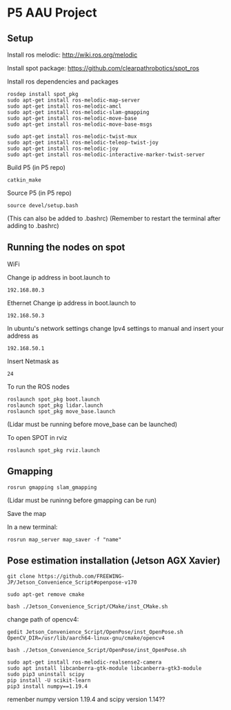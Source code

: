 # P5 AAU Project

## Setup

Install ros melodic: http://wiki.ros.org/melodic

Install spot package: https://github.com/clearpathrobotics/spot_ros

Install ros dependencies and packages

```
rosdep install spot_pkg
sudo apt-get install ros-melodic-map-server
sudo apt-get install ros-melodic-amcl
sudo apt-get install ros-melodic-slam-gmapping
sudo apt-get install ros-melodic-move-base
sudo apt-get install ros-melodic-move-base-msgs

sudo apt-get install ros-melodic-twist-mux
sudo apt-get install ros-melodic-teleop-twist-joy
sudo apt-get install ros-melodic-joy
sudo apt-get install ros-melodic-interactive-marker-twist-server
```

Build P5 (in P5 repo)

```
catkin_make
```
Source P5 (in P5 repo)

```
source devel/setup.bash
```
(This can also be added to .bashrc)
(Remember to restart the terminal after adding to .bashrc)

## Running the nodes on spot

WiFi

Change ip address in boot.launch to 
```
192.168.80.3
```
Ethernet
Change ip address in boot.launch to
```
192.168.50.3
```
In ubuntu's network settings change Ipv4 settings to manual and insert your address as
```
192.168.50.1
```
Insert Netmask as
```
24
```

To run the ROS nodes

```
roslaunch spot_pkg boot.launch
roslaunch spot_pkg lidar.launch
roslaunch spot_pkg move_base.launch
```
(Lidar must be running before move_base can be launched)

To open SPOT in rviz
```
roslaunch spot_pkg rviz.launch
```
## Gmapping

```
rosrun gmapping slam_gmapping 
```
(Lidar must be runinng before gmapping can be run)

Save the map

In a new terminal:
```
rosrun map_server map_saver -f "name"
```


## Pose estimation installation (Jetson AGX Xavier)

```
git clone https://github.com/FREEWING-JP/Jetson_Convenience_Script#openpose-v170
```
```
sudo apt-get remove cmake
```
```
bash ./Jetson_Convenience_Script/CMake/inst_CMake.sh
```

change path of opencv4:
```
gedit Jetson_Convenience_Script/OpenPose/inst_OpenPose.sh
OpenCV_DIR=/usr/lib/aarch64-linux-gnu/cmake/opencv4
```

```
bash ./Jetson_Convenience_Script/OpenPose/inst_OpenPose.sh
```
```
sudo apt-get install ros-melodic-realsense2-camera
sudo apt install libcanberra-gtk-module libcanberra-gtk3-module
sudo pip3 uninstall scipy
pip install -U scikit-learn
pip3 install numpy==1.19.4
``` 
remenber numpy version 1.19.4 and scipy version 1.14??
